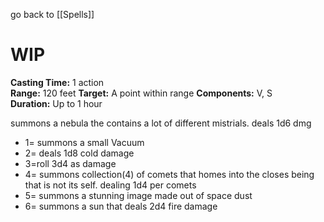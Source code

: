 go back to [[Spells]]
# WIP


**Casting Time:** 1 action  
**Range:** 120 feet
**Target:** A point within range
**Components:** V, S
**Duration:** Up to 1 hour

summons a nebula the contains a lot of different mistrials.
deals 1d6 dmg 

- 1= summons a small Vacuum
- 2= deals 1d8 cold damage
- 3=roll 3d4 as damage
- 4= summons collection(4) of comets that homes into the closes being that is not its self. dealing 1d4 per comets
- 5= summons a stunning image made out of space dust
- 6= summons a sun that deals 2d4 fire damage